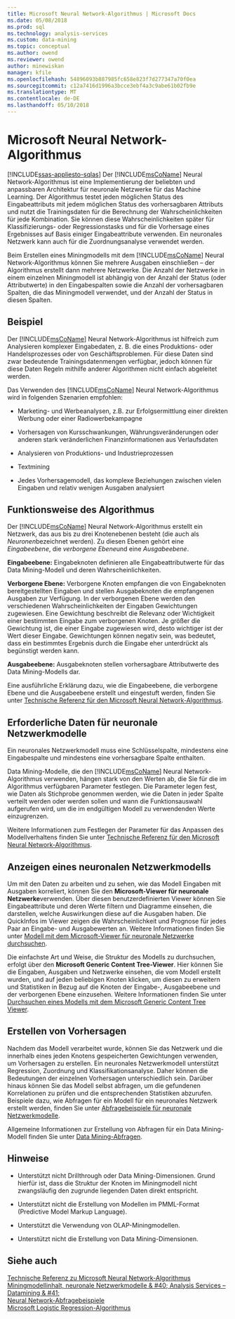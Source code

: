 ```yaml
---
title: Microsoft Neural Network-Algorithmus | Microsoft Docs
ms.date: 05/08/2018
ms.prod: sql
ms.technology: analysis-services
ms.custom: data-mining
ms.topic: conceptual
ms.author: owend
ms.reviewer: owend
author: minewiskan
manager: kfile
ms.openlocfilehash: 54896093b887985fc658e823f7d277347a70f0ea
ms.sourcegitcommit: c12a7416d1996a3bcce3ebf4a3c9abe61b02fb9e
ms.translationtype: MT
ms.contentlocale: de-DE
ms.lasthandoff: 05/10/2018
---
```

# <a name="microsoft-neural-network-algorithm"></a>Microsoft Neural Network-Algorithmus
[!INCLUDE[ssas-appliesto-sqlas](../../includes/ssas-appliesto-sqlas.md)]
  Der [!INCLUDE[msCoName](../../includes/msconame-md.md)] Neural Network-Algorithmus ist eine Implementierung der beliebten und anpassbaren Architektur für neuronale Netzwerke für das Machine Learning.  Der Algorithmus testet jeden möglichen Status des Eingabeattributs mit jedem möglichen Status des vorhersagbaren Attributs und nutzt die Trainingsdaten für die Berechnung der Wahrscheinlichkeiten für jede Kombination. Sie können diese Wahrscheinlichkeiten später für Klassifizierungs- oder Regressionstasks und für die Vorhersage eines Ergebnisses auf Basis einiger Eingabeattribute verwenden. Ein neuronales Netzwerk kann auch für die Zuordnungsanalyse verwendet werden.  
  
 Beim Erstellen eines Miningmodells mit dem [!INCLUDE[msCoName](../../includes/msconame-md.md)] Neural Network-Algorithmus können Sie mehrere Ausgaben einschließen – der Algorithmus erstellt dann mehrere Netzwerke. Die Anzahl der Netzwerke in einem einzelnen Miningmodell ist abhängig von der Anzahl der Status (oder Attributwerte) in den Eingabespalten sowie die Anzahl der vorhersagbaren Spalten, die das Miningmodell verwendet, und der Anzahl der Status in diesen Spalten.  
  
## <a name="example"></a>Beispiel  
 Der [!INCLUDE[msCoName](../../includes/msconame-md.md)] Neural Network-Algorithmus ist hilfreich zum Analysieren komplexer Eingabedaten, z. B. die eines Produktions- oder Handelsprozesses oder von Geschäftsproblemen. Für diese Daten sind zwar bedeutende Trainingsdatenmengen verfügbar, jedoch können für diese Daten Regeln mithilfe anderer Algorithmen nicht einfach abgeleitet werden.  
  
 Das Verwenden des [!INCLUDE[msCoName](../../includes/msconame-md.md)] Neural Network-Algorithmus wird in folgenden Szenarien empfohlen:  
  
-   Marketing- und Werbeanalysen, z.B. zur Erfolgsermittlung einer direkten Werbung oder einer Radiowerbekampagne  
  
-   Vorhersagen von Kursschwankungen, Währungsveränderungen oder anderen stark veränderlichen Finanzinformationen aus Verlaufsdaten  
  
-   Analysieren von Produktions- und Industrieprozessen  
  
-   Textmining  
  
-   Jedes Vorhersagemodell, das komplexe Beziehungen zwischen vielen Eingaben und relativ wenigen Ausgaben analysiert  
  
## <a name="how-the-algorithm-works"></a>Funktionsweise des Algorithmus  
 Der [!INCLUDE[msCoName](../../includes/msconame-md.md)] Neural Network-Algorithmus erstellt ein Netzwerk, das aus bis zu drei Knotenebenen besteht (die auch als *Neuronen*bezeichnet werden). Zu diesen Ebenen gehört eine *Eingabeebene*, die *verborgene Ebene*und eine *Ausgabeebene*.  
  
 **Eingabeebene:** Eingabeknoten definieren alle Eingabeattributwerte für das Data Mining-Modell und deren Wahrscheinlichkeiten.  
  
 **Verborgene Ebene:** Verborgene Knoten empfangen die von Eingabeknoten bereitgestellten Eingaben und stellen Ausgabeknoten die empfangenen Ausgaben zur Verfügung. In der verborgenen Ebene werden den verschiedenen Wahrscheinlichkeiten der Eingaben Gewichtungen zugewiesen. Eine Gewichtung beschreibt die Relevanz oder Wichtigkeit einer bestimmten Eingabe zum verborgenen Knoten. Je größer die Gewichtung ist, die einer Eingabe zugewiesen wird, desto wichtiger ist der Wert dieser Eingabe. Gewichtungen können negativ sein, was bedeutet, dass ein bestimmtes Ergebnis durch die Eingabe eher unterdrückt als begünstigt werden kann.  
  
 **Ausgabeebene:** Ausgabeknoten stellen vorhersagbare Attributwerte des Data Mining-Modells dar.  
  
 Eine ausführliche Erklärung dazu, wie die Eingabeebene, die verborgene Ebene und die Ausgabeebene erstellt und eingestuft werden, finden Sie unter [Technische Referenz für den Microsoft Neural Network-Algorithmus](../../analysis-services/data-mining/microsoft-neural-network-algorithm-technical-reference.md).  
  
## <a name="data-required-for-neural-network-models"></a>Erforderliche Daten für neuronale Netzwerkmodelle  
 Ein neuronales Netzwerkmodell muss eine Schlüsselspalte, mindestens eine Eingabespalte und mindestens eine vorhersagbare Spalte enthalten.  
  
 Data Mining-Modelle, die den [!INCLUDE[msCoName](../../includes/msconame-md.md)] Neural Network-Algorithmus verwenden, hängen stark von den Werten ab, die Sie für die im Algorithmus verfügbaren Parameter festlegen. Die Parameter legen fest, wie Daten als Stichprobe genommen werden, wie die Daten in jeder Spalte verteilt werden oder werden sollen und wann die Funktionsauswahl aufgerufen wird, um die im endgültigen Modell zu verwendenden Werte einzugrenzen.  
  
 Weitere Informationen zum Festlegen der Parameter für das Anpassen des Modellverhaltens finden Sie unter [Technische Referenz für den Microsoft Neural Network-Algorithmus](../../analysis-services/data-mining/microsoft-neural-network-algorithm-technical-reference.md).  
  
## <a name="viewing-a-neural-network-model"></a>Anzeigen eines neuronalen Netzwerkmodells  
 Um mit den Daten zu arbeiten und zu sehen, wie das Modell Eingaben mit Ausgaben korreliert, können Sie den **Microsoft-Viewer für neuronale Netzwerke**verwenden. Über diesen benutzerdefinierten Viewer können Sie Eingabeattribute und deren Werte filtern und Diagramme einsehen, die darstellen, welche Auswirkungen diese auf die Ausgaben haben. Die QuickInfos im Viewer zeigen die Wahrscheinlichkeit und Prognose für jedes Paar an Eingabe- und Ausgabewerten an. Weitere Informationen finden Sie unter [Modell mit dem Microsoft-Viewer für neuronale Netzwerke durchsuchen](../../analysis-services/data-mining/browse-a-model-using-the-microsoft-neural-network-viewer.md).  
  
 Die einfachste Art und Weise, die Struktur des Modells zu durchsuchen, erfolgt über den **Microsoft Generic Content Tree-Viewer**. Hier können Sie die Eingaben, Ausgaben und Netzwerke einsehen, die vom Modell erstellt wurden, und auf jeden beliebigen Knoten klicken, um diesen zu erweitern und Statistiken in Bezug auf die Knoten der Eingabe-, Ausgabeebene und der verborgenen Ebene einzusehen. Weitere Informationen finden Sie unter [Durchsuchen eines Modells mit dem Microsoft Generic Content Tree Viewer](../../analysis-services/data-mining/browse-a-model-using-the-microsoft-generic-content-tree-viewer.md).  
  
## <a name="creating-predictions"></a>Erstellen von Vorhersagen  
 Nachdem das Modell verarbeitet wurde, können Sie das Netzwerk und die innerhalb eines jeden Knotens gespeicherten Gewichtungen verwenden, um Vorhersagen zu erstellen. Ein neuronales Netzwerkmodell unterstützt Regression, Zuordnung und Klassifikationsanalyse. Daher können die Bedeutungen der einzelnen Vorhersagen unterschiedlich sein. Darüber hinaus können Sie das Modell selbst abfragen, um die gefundenen Korrelationen zu prüfen und die entsprechenden Statistiken abzurufen. Beispiele dazu, wie Abfragen für ein Modell für ein neuronales Netzwerk erstellt werden, finden Sie unter [Abfragebeispiele für neuronale Netzwerkmodelle](../../analysis-services/data-mining/neural-network-model-query-examples.md).  
  
 Allgemeine Informationen zur Erstellung von Abfragen für ein Data Mining-Modell finden Sie unter [Data Mining-Abfragen](../../analysis-services/data-mining/data-mining-queries.md).  
  
## <a name="remarks"></a>Hinweise  
  
-   Unterstützt nicht Drillthrough oder Data Mining-Dimensionen. Grund hierfür ist, dass die Struktur der Knoten im Miningmodell nicht zwangsläufig den zugrunde liegenden Daten direkt entspricht.  
  
-   Unterstützt nicht die Erstellung von Modellen im PMML-Format (Predictive Model Markup Language).  
  
-   Unterstützt die Verwendung von OLAP-Miningmodellen.  
  
-   Unterstützt nicht die Erstellung von Data Mining-Dimensionen.  
  
## <a name="see-also"></a>Siehe auch  
 [Technische Referenz zu Microsoft Neural Network-Algorithmus](../../analysis-services/data-mining/microsoft-neural-network-algorithm-technical-reference.md)   
 [Miningmodellinhalt, neuronale Netzwerkmodelle & #40; Analysis Services – Datamining & #41;](../../analysis-services/data-mining/mining-model-content-for-neural-network-models-analysis-services-data-mining.md)   
 [Neural Network-Abfragebeispiele](../../analysis-services/data-mining/neural-network-model-query-examples.md)   
 [Microsoft Logistic Regression-Algorithmus](../../analysis-services/data-mining/microsoft-logistic-regression-algorithm.md)  
  
  
